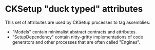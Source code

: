 # CKSetup "duck typed" attributes

This set of attributes are used by CKSetup processes to tag assemblies:

- "Models" contain minimalist abstract contracts and attributes.
- "SetupDependency" contain nitty-gritty implementations of code generators and other processes that are often called "Engines".

